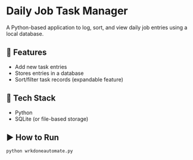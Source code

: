 # Daily Job Task Manager

A Python-based application to log, sort, and view daily job entries using a local database.

## 🧠 Features
- Add new task entries
- Stores entries in a database
- Sort/filter task records (expandable feature)

## 🔧 Tech Stack
- Python
- SQLite (or file-based storage)

## ▶️ How to Run
```bash
python wrkdoneautomate.py
